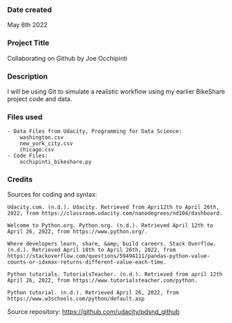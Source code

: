 ### Date created
May 6th 2022

### Project Title
Collaborating on Github by Joe Occhipinti

### Description
I will be using Git to simulate a realistic workflow using my earlier BikeShare project code and data.

### Files used
    - Data Files from Udacity, Programming for Data Science:
        washington.csv
        new_york_city.csv
        chicago.csv
    - Code Files:
        occhipinti_bikeshare.py

### Credits

Sources for coding and syntax:

    Udacity.com. (n.d.). Udacity. Retrieved from Apri12th to April 26th, 2022, from https://classroom.udacity.com/nanodegrees/nd104/dashboard.
    
    Welcome to Python.org. Python.org. (n.d.). Retrieved April 12th to April 26, 2022, from https://www.python.org/.
    
    Where developers learn, share, &amp; build careers. Stack Overflow. (n.d.). Retrieved April 18th to April 26th, 2022, from https://stackoverflow.com/questions/59494111/pandas-python-value-counts-or-idxmax-returns-different-value-each-time.
    
    Python tutorials. TutorialsTeacher. (n.d.). Retrieved from april 12th April 26, 2022, from https://www.tutorialsteacher.com/python.
    
    Python tutorial. (n.d.). Retrieved April 26, 2022, from https://www.w3schools.com/python/default.asp

Source repository:
    https://github.com/udacity/pdsnd_github
